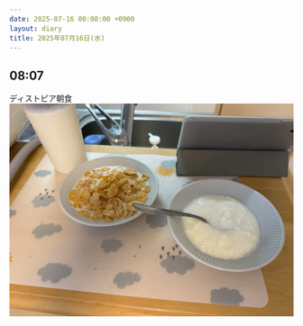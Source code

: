 ```yaml
---
date: 2025-07-16 00:00:00 +0900
layout: diary
title: 2025年07月16日(水)
---
```


## 08:07
ディストピア朝食![画像 1](/images/2025-07-16/0807-01.webp)
